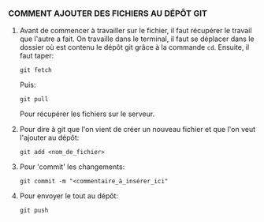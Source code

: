 ### COMMENT AJOUTER DES FICHIERS AU DÉPÔT GIT

1. Avant de commencer à travailler sur le fichier, il faut récupérer le travail que l'autre a fait. On travaille dans le terminal, il faut se déplacer dans le dossier où est contenu le dépôt git grâce à la commande ```cd```. Ensuite, il faut taper:
	
	```git fetch```
	
	Puis:
	
	```git pull```
	
	Pour récupérer les fichiers sur le serveur.
	
2. Pour dire à git que l'on vient de créer un nouveau fichier et que l'on veut l'ajouter au dépôt:
	
	```git add <nom_de_fichier>```
	
3. Pour 'commit' les changements:
	
	```git commit -m "<commentaire_à_insérer_ici"```
	
4. Pour envoyer le tout au dépôt:
	
	```git push```
